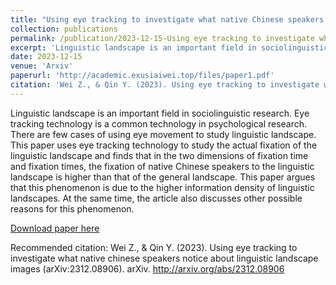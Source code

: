 ```yaml
---
title: "Using eye tracking to investigate what native Chinese speakers notice about linguistic landscape images"
collection: publications
permalink: /publication/2023-12-15-Using eye tracking to investigate what native Chinese speakers notice about linguistic landscape images
excerpt: 'Linguistic landscape is an important field in sociolinguistic research. Eye tracking technology is a common technology in psychological research. There are few cases of using eye movement to study linguistic landscape. This paper uses eye tracking technology to study the actual fixation of the linguistic landscape and finds that in the two dimensions of fixation time and fixation times, the fixation of native Chinese speakers to the linguistic landscape is higher than that of the general landscape. This paper argues that this phenomenon is due to the higher information density of linguistic landscapes. At the same time, the article also discusses other possible reasons for this phenomenon.'
date: 2023-12-15
venue: 'Arxiv'
paperurl: 'http://academic.exusiaiwei.top/files/paper1.pdf'
citation: 'Wei Z., & Qin Y. (2023). Using eye tracking to investigate what native chinese speakers notice about linguistic landscape images (arXiv:2312.08906). arXiv. http://arxiv.org/abs/2312.08906'
---
```

Linguistic landscape is an important field in sociolinguistic research. Eye tracking technology is a common technology in psychological research. There are few cases of using eye movement to study linguistic landscape. This paper uses eye tracking technology to study the actual fixation of the linguistic landscape and finds that in the two dimensions of fixation time and fixation times, the fixation of native Chinese speakers to the linguistic landscape is higher than that of the general landscape. This paper argues that this phenomenon is due to the higher information density of linguistic landscapes. At the same time, the article also discusses other possible reasons for this phenomenon.

[Download paper here](http://academic.exusiaiwei.top/files/paper1.pdf)

Recommended citation: Wei Z., & Qin Y. (2023). Using eye tracking to investigate what native chinese speakers notice about linguistic landscape images (arXiv:2312.08906). arXiv. <http://arxiv.org/abs/2312.08906>

